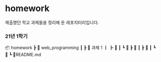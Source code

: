 # homework
제출했던 학교 과제들을 정리해 둔 레포지터리입니다. 

### 21년 1학기
📦 homework
┣ 📂 web_programming
┃ ┣ 📂 과제 1
┃ ┣ 📂 
┃ ┗ 📂
┣ 📂
┃ ┣ 📂
┃ ┗ 📂
┗ 📜README.md

